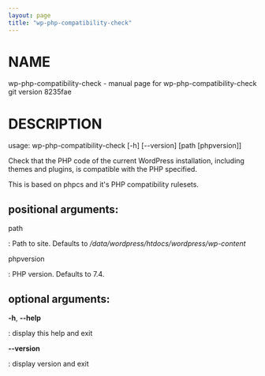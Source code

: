 ```yaml
---
layout: page
title: "wp-php-compatibility-check"
---
```



NAME
====

wp-php-compatibility-check - manual page for wp-php-compatibility-check
git version 8235fae

DESCRIPTION
===========

usage: wp-php-compatibility-check \[-h\] \[\--version\] \[path
\[phpversion\]\]

Check that the PHP code of the current WordPress installation, including
themes and plugins, is compatible with the PHP specified.

This is based on phpcs and it\'s PHP compatibility rulesets.

positional arguments:
---------------------

path

:   Path to site. Defaults to
    */data/wordpress/htdocs/wordpress/wp-content*

phpversion

:   PHP version. Defaults to 7.4.

optional arguments:
-------------------

**-h**, **\--help**

:   display this help and exit

**\--version**

:   display version and exit
